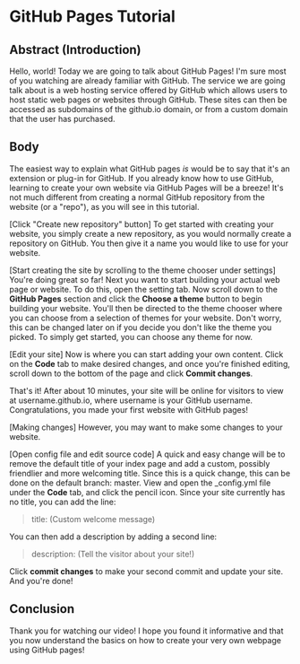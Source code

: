 # GitHub Pages Tutorial

## Abstract (Introduction)

Hello, world! Today we are going to talk about GitHub Pages! I'm sure most of you watching are already familiar with GitHub. The service we are going talk about is a web hosting service offered by GitHub which allows users to host static web pages or websites through GitHub. These sites can then be accessed as subdomains of the github.io domain, or from a custom domain that the user has purchased.

## Body
The easiest way to explain what GitHub pages *is* would be to say that it's an extension or plug-in for GitHub. If you already know how to use GitHub, learning to create your own website via GitHub Pages will be a breeze! It's not much different from creating a normal GitHub repository from the website (or a "repo"), as you will see in this tutorial.

[Click "Create new repository" button]
To get started with creating your website, you simply create a new repository, as you would normally create a repository on GitHub. You then give it a name you would like to use for your website.

[Start creating the site by scrolling to the theme chooser under settings]
You're doing great so far! Next you want to start building your actual web page or website. To do this, open the setting tab. Now scroll down to the **GitHub Pages** section and click the **Choose a theme** button to begin building your website. You'll then be directed to the theme chooser where you can choose from a selection of themes for your website. Don't worry, this can be changed later on if you decide you don't like the theme you picked. To simply get started, you can choose any theme for now.

[Edit your site]
Now is where you can start adding your own content. Click on the **Code** tab to make desired changes, and once you're finished editing, scroll down to the bottom of the page and click **Commit changes**.

That's it! After about 10 minutes, your site will be online for visitors to view at username.github.io, where username is your GitHub username. Congratulations, you made your first website with GitHub pages!

[Making changes]
However, you may want to make some changes to your website.

[Open config file and edit source code]
A quick and easy change will be to remove the default title of your index page and add a custom, possibly friendlier and more welcoming title. Since this is a quick change, this can be done on the default branch: master. View and open the _config.yml file under the **Code** tab, and click the pencil icon. Since your site currently has no title, you can add the line:

> title: (Custom welcome message)

You can then add a description by adding a second line:

> description: (Tell the visitor about your site!)

Click **commit changes** to make your second commit and update your site. And you're done!

## Conclusion
Thank you for watching our video! I hope you found it informative and that you now understand the basics on how to create your very own webpage using GitHub pages!

